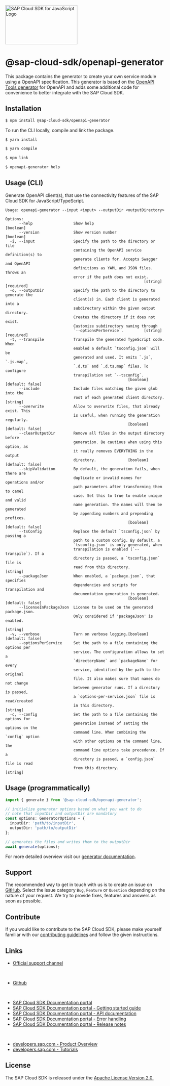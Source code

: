 <!-- sap-cloud-sdk-logo -->
<!-- This block is inserted by scripts/replace-common-readme.ts. Do not adjust it manually. -->
<a href="https://sap.com/s4sdk"><img src="https://help.sap.com/doc/2324e9c3b28748a4ae2ad08166d77675/1.0/en-US/logo-with-js.svg" alt="SAP Cloud SDK for JavaScript Logo" height="122.92" width="226.773"/></a>
<!-- sap-cloud-sdk-logo-stop -->

# @sap-cloud-sdk/openapi-generator

This package contains the generator to create your own service module using a OpenAPI specification.
This generator is based on the [OpenAPI Tools generator](https://openapi-generator.tech/) for OpenAPI and adds some additional code for convenience to better integrate with the SAP Cloud SDK.

## Installation

```bash
$ npm install @sap-cloud-sdk/openapi-generator
```

To run the CLI locally, compile and link the package.

```bash
$ yarn install

$ yarn compile

$ npm link

$ openapi-generator help
```

## Usage (CLI)

Generate OpenAPI client(s), that use the connectivity features of the SAP Cloud SDK for JavaScript/TypeScript.

<!-- commands -->
<!-- This block is inserted by generate-readme.ts. Do not adjust it manually. -->
```
Usage: openapi-generator --input <input> --outputDir <outputDirectory>

Options:
      --help                  Show help                                [boolean]
      --version               Show version number                      [boolean]
  -i, --input                 Specify the path to the directory or file
                              containing the OpenAPI service definition(s) to
                              generate clients for. Accepts Swagger and OpenAPI
                              definitions as YAML and JSON files. Throws an
                              error if the path does not exist.
                                                             [string] [required]
  -o, --outputDir             Specify the path to the directory to generate the
                              client(s) in. Each client is generated into a
                              subdirectory within the given output directory.
                              Creates the directory if it does not exist.
                              Customize subdirectory naming through
                              `--optionsPerService`.         [string] [required]
  -t, --transpile             Transpile the generated TypeScript code. When
                              enabled a default `tsconfig.json` will be
                              generated and used. It emits `.js`, `.js.map`,
                              `.d.ts` and `.d.ts.map` files. To configure
                              transpilation set `--tsconfig`.
                                                      [boolean] [default: false]
      --include               Include files matching the given glob into the
                              root of each generated client directory.  [string]
      --overwrite             Allow to overwrite files, that already exist. This
                              is useful, when running the generation regularly.
                                                      [boolean] [default: false]
      --clearOutputDir        Remove all files in the output directory before
                              generation. Be cautious when using this option, as
                              it really removes EVERYTHING in the output
                              directory.              [boolean] [default: false]
      --skipValidation        By default, the generation fails, when there are
                              duplicate or invalid names for operations and/or
                              path parameters after transforming them to camel
                              case. Set this to true to enable unique and valid
                              name generation. The names will then be generated
                              by appending numbers and prepending prefixes.
                                                      [boolean] [default: false]
      --tsConfig              Replace the default `tsconfig.json` by passing a
                              path to a custom config. By default, a
                              `tsconfig.json` is only generated, when
                              transpilation is enabled (`--transpile`). If a
                              directory is passed, a `tsconfig.json` file is
                              read from this directory.                 [string]
      --packageJson           When enabled, a `package.json`, that specifies
                              dependencies and scripts for transpilation and
                              documentation generation is generated.
                                                      [boolean] [default: false]
      --licenseInPackageJson  License to be used on the generated package.json.
                              Only considered if 'packageJson' is enabled.
                                                                        [string]
  -v, --verbose               Turn on verbose logging.[boolean] [default: false]
      --optionsPerService     Set the path to a file containing the options per
                              service. The configuration allows to set a
                              `directoryName` and `packageName` for every
                              service, identified by the path to the original
                              file. It also makes sure that names do not change
                              between generator runs. If a directory is passed,
                              a `options-per-service.json` file is read/created
                              in this directory.                        [string]
  -c, --config                Set the path to a file containing the options for
                              generation instead of setting the options on the
                              command line. When combining the `config` option
                              with other options on the command line, the
                              command line options take precedence. If a
                              directory is passed, a `config.json` file is read
                              from this directory.                      [string]
```
<!-- commandsstop -->

## Usage (programmatically)

```ts
import { generate } from '@sap-cloud-sdk/openapi-generator';

// initialize generator options based on what you want to do
// note that inputDir and outputDir are mandatory
const options: GeneratorOptions = {
  inputDir: 'path/to/inputDir',
  outputDir: 'path/to/outputDir'
};

// generates the files and writes them to the outputDir
await generate(options);
```

For more detailed overview visit our [generator documentation](https://sap.github.io/cloud-sdk/docs/js/features/openapi/generate-openapi-client).

<!-- sap-cloud-sdk-common-readme -->
<!-- This block is inserted by scripts/replace-common-readme.ts. Do not adjust it manually. -->
## Support

The recommended way to get in touch with us is to create an issue on [GitHub](https://github.com/SAP/cloud-sdk-js/issues).
Select the issue category `Bug`, `Feature` or `Question` depending on the nature of your request.
We try to provide fixes, features and answers as soon as possible.

## Contribute

If you would like to contribute to the SAP Cloud SDK, please make yourself familiar with our [contributing guidelines](https://github.com/SAP/cloud-sdk-js/blob/main/CONTRIBUTING.md) and follow the given instructions.

## Links
- [Official support channel](https://github.com/SAP/cloud-sdk-js/issues/new/choose)

<br>

- [Github](https://github.com/SAP/cloud-sdk-js)

<br>

- [SAP Cloud SDK Documentation portal](https://sap.github.io/cloud-sdk/)
- [SAP Cloud SDK Documentation portal - Getting started guide](https://sap.github.io/cloud-sdk/docs/js/getting-started)
- [SAP Cloud SDK Documentation portal - API documentation](https://sap.github.io/cloud-sdk/docs/js/api-reference-js-ts)
- [SAP Cloud SDK Documentation portal - Error handling](https://sap.github.io/cloud-sdk/docs/js/features/error-handling)
- [SAP Cloud SDK Documentation portal - Release notes](https://sap.github.io/cloud-sdk/docs/js/release-notes-sap-cloud-sdk-for-javascript-and-typescript)

<br>

- [developers.sap.com - Product Overview](https://developers.sap.com/topics/cloud-sdk.html)
- [developers.sap.com - Tutorials](https://developers.sap.com/tutorial-navigator.html?tag=products:technology-platform/sap-cloud-sdk/sap-cloud-sdk&tag=topic:javascript)

## License

The SAP Cloud SDK is released under the [Apache License Version 2.0.](http://www.apache.org/licenses/)
<!-- sap-cloud-sdk-common-readme-stop -->
